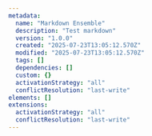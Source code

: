 ```yaml
---
metadata:
  name: "Markdown Ensemble"
  description: "Test markdown"
  version: "1.0.0"
  created: "2025-07-23T13:05:12.570Z"
  modified: "2025-07-23T13:05:12.570Z"
  tags: []
  dependencies: []
  custom: {}
  activationStrategy: "all"
  conflictResolution: "last-write"
elements: []
extensions:
  activationStrategy: "all"
  conflictResolution: "last-write"
---
```

